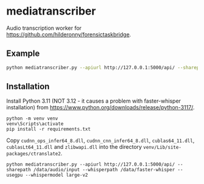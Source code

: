 # mediatranscriber

Audio transcription worker for https://github.com/hilderonny/forensictaskbridge.

## Example

```sh
python mediatranscriber.py --apiurl http://127.0.0.1:5000/api/ --sharepath D:\\data\\audio\\input --whisperpath D:\\data\\whisper --whispermodel tiny --usegpu
```

## Installation

Install Python 3.11 (NOT 3.12 - it causes a problem with faster-whisper installation) from https://www.python.org/downloads/release/python-3117/.

```
python -m venv venv
venv\Scripts\activate
pip install -r requirements.txt
```

Copy `cudnn_ops_infer64_8.dll`, `cudnn_cnn_infer64_8.dll`, `cublas64_11.dll`, `cublasLt64_11.dll` and `zlibwapi.dll` into the directory `venv/Lib/site-packages/ctranslate2`.

```
python mediatranscriber.py --apiurl http://127.0.0.1:5000/api/ --sharepath /data/audio/input --whisperpath /data/faster-whisper --usegpu --whispermodel large-v2
```